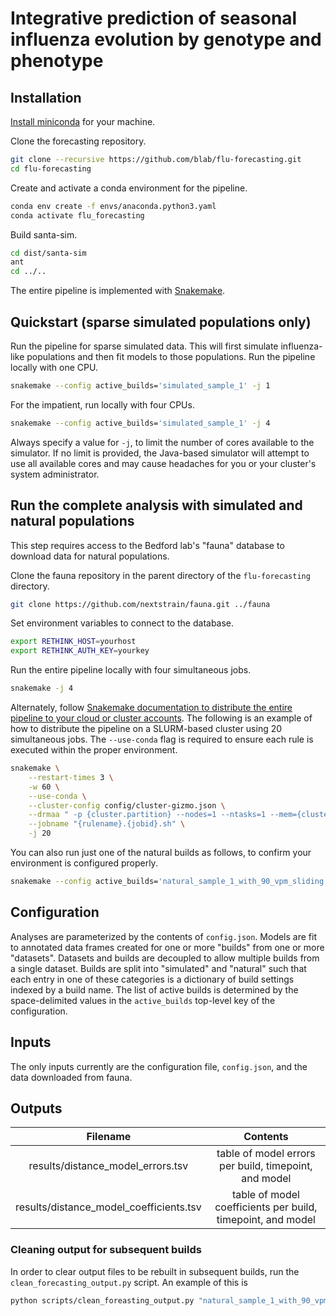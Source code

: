 # Integrative prediction of seasonal influenza evolution by genotype and phenotype

## Installation

[Install miniconda](https://conda.io/miniconda.html) for your machine.

Clone the forecasting repository.

```bash
git clone --recursive https://github.com/blab/flu-forecasting.git
cd flu-forecasting
```

Create and activate a conda environment for the pipeline.

```bash
conda env create -f envs/anaconda.python3.yaml
conda activate flu_forecasting
```

Build santa-sim.

```bash
cd dist/santa-sim
ant
cd ../..
```

The entire pipeline is implemented with [Snakemake](https://snakemake.readthedocs.io/en/stable/).

## Quickstart (sparse simulated populations only)

Run the pipeline for sparse simulated data.
This will first simulate influenza-like populations and then fit models to those populations.
Run the pipeline locally with one CPU.

```bash
snakemake --config active_builds='simulated_sample_1' -j 1
```

For the impatient, run locally with four CPUs.

```bash
snakemake --config active_builds='simulated_sample_1' -j 4
```

Always specify a value for `-j`, to limit the number of cores available to the simulator.
If no limit is provided, the Java-based simulator will attempt to use all available cores and may cause headaches for you or your cluster's system administrator.

## Run the complete analysis with simulated and natural populations

This step requires access to the Bedford lab's "fauna" database to download data for natural populations.

Clone the fauna repository in the parent directory of the `flu-forecasting` directory.

```bash
git clone https://github.com/nextstrain/fauna.git ../fauna
```

Set environment variables to connect to the database.

```bash
export RETHINK_HOST=yourhost
export RETHINK_AUTH_KEY=yourkey
```

Run the entire pipeline locally with four simultaneous jobs.

```bash
snakemake -j 4
```

Alternately, follow [Snakemake documentation to distribute the entire pipeline to your cloud or cluster accounts](https://snakemake.readthedocs.io/en/stable/executing/cluster-cloud.html).
The following is an example of how to distribute the pipeline on a SLURM-based cluster using 20 simultaneous jobs.
The `--use-conda` flag is required to ensure each rule is executed within the proper environment.

```bash
snakemake \
    --restart-times 3 \
    -w 60 \
    --use-conda \
    --cluster-config config/cluster-gizmo.json \
    --drmaa " -p {cluster.partition} --nodes=1 --ntasks=1 --mem={cluster.memory} --cpus-per-task={cluster.cores} --tmp={cluster.disk} --time={cluster.time}" \
    --jobname "{rulename}.{jobid}.sh" \
    -j 20
```

You can also run just one of the natural builds as follows, to confirm your environment is configured properly.

```bash
snakemake --config active_builds='natural_sample_1_with_90_vpm_sliding' -j 4
```

## Configuration

Analyses are parameterized by the contents of `config.json`.
Models are fit to annotated data frames created for one or more "builds" from one or more "datasets".
Datasets and builds are decoupled to allow multiple builds from a single dataset.
Builds are split into "simulated" and "natural" such that each entry in one of these categories is a dictionary of build settings indexed by a build name.
The list of active builds is determined by the space-delimited values in the `active_builds` top-level key of the configuration.

## Inputs

The only inputs currently are the configuration file, `config.json`, and the data downloaded from fauna.

## Outputs

| Filename | Contents |
|:---:|:---:|
| results/distance_model_errors.tsv | table of model errors per build, timepoint, and model |
| results/distance_model_coefficients.tsv | table of model coefficients per build, timepoint, and model |

### Cleaning output for subsequent builds

In order to clear output files to be rebuilt in subsequent builds, run the `clean_forecasting_output.py` script. An example of this is
```bash
python scripts/clean_foreasting_output.py "natural_sample_1_with_90_vpm_sliding""
```
